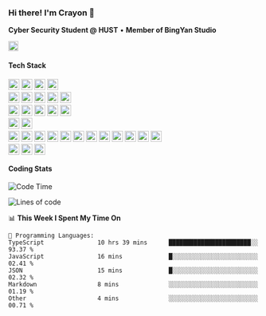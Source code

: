 <div align="left">

### Hi there! I'm Crayon 👋

**Cyber Security Student @ HUST** • **Member of BingYan Studio**

</div>

<div style=" text-align: left;">
<div style="display:flex;align-items:center;">
<img style="width:20%;" src="https://count.getloli.com/@Crayon?name=Crayon&theme=capoo-2&padding=7&offset=0&align=center&scale=1&pixelated=1&darkmode=auto" style="margin-top: 8px;">
<!-- <img src="https://wakatime.com/badge/user/493754fa-a87a-40a4-afc6-62a4b8f68adf.svg" height="18"><br> -->
</div>

#### Tech Stack

<div style="display: flex; flex-direction: column; gap: 4px;">

<div style="display: flex; flex-wrap: wrap; gap: 4px;">
<img src="https://img.shields.io/badge/JavaScript-F7DF1E?style=for-the-badge&logo=javascript&logoColor=black" height="22">
<img src="https://img.shields.io/badge/TypeScript-3178C6?style=for-the-badge&logo=typescript&logoColor=white" height="22">
<img src="https://img.shields.io/badge/Python-3776AB?style=for-the-badge&logo=python&logoColor=white" height="22">
<img src="https://img.shields.io/badge/C-A8B9CC?style=for-the-badge&logo=c&logoColor=white" height="22">
</div>

<div style="display: flex; flex-wrap: wrap; gap: 4px;">
<img src="https://img.shields.io/badge/Vue.js-4FC08D?style=for-the-badge&logo=vue.js&logoColor=white" height="22">
<img src="https://img.shields.io/badge/React-61DAFB?style=for-the-badge&logo=react&logoColor=black" height="22">
<img src="https://img.shields.io/badge/Next.js-000000?style=for-the-badge&logo=next.js&logoColor=white" height="22">
<img src="https://img.shields.io/badge/Nuxt.js-00C58E?style=for-the-badge&logo=nuxt.js&logoColor=white" height="22">
<img src="https://img.shields.io/badge/Tailwind_CSS-06B6D4?style=for-the-badge&logo=tailwindcss&logoColor=white" height="22">
</div>

<div style="display: flex; flex-wrap: wrap; gap: 4px;">
<img src="https://img.shields.io/badge/Node.js-339933?style=for-the-badge&logo=node.js&logoColor=white" height="22">
<img src="https://img.shields.io/badge/Bun-000000?style=for-the-badge&logo=bun&logoColor=white" height="22">
<img src="https://img.shields.io/badge/Express.js-000000?style=for-the-badge&logo=express&logoColor=white" height="22">
<img src="https://img.shields.io/badge/Elysia.js-22272E?style=for-the-badge&logo=elysia&logoColor=white" height="22">
<img src="https://img.shields.io/badge/Deno-000000?style=for-the-badge&logo=deno&logoColor=white" height="22">
</div>

<div style="display: flex; flex-wrap: wrap; gap: 4px;">
<img src="https://img.shields.io/badge/MongoDB-47A248?style=for-the-badge&logo=mongodb&logoColor=white" height="22">
<img src="https://img.shields.io/badge/MySQL-4479A1?style=for-the-badge&logo=mysql&logoColor=white" height="22">
</div>

<div style="display: flex; flex-wrap: wrap; gap: 4px;">
<img src="https://img.shields.io/badge/Docker-2496ED?style=for-the-badge&logo=docker&logoColor=white" height="22">
<img src="https://img.shields.io/badge/Docker_Compose-2496ED?style=for-the-badge&logo=docker&logoColor=white" height="22">
<img src="https://img.shields.io/badge/Kubernetes-326CE5?style=for-the-badge&logo=kubernetes&logoColor=white" height="22">
<img src="https://img.shields.io/badge/Vercel-000000?style=for-the-badge&logo=vercel&logoColor=white" height="22">
<img src="https://img.shields.io/badge/Nginx-009639?style=for-the-badge&logo=nginx&logoColor=white" height="22">
<img src="https://img.shields.io/badge/Linux-FCC624?style=for-the-badge&logo=linux&logoColor=black" height="22">
<img src="https://img.shields.io/badge/Git-F05032?style=for-the-badge&logo=git&logoColor=white" height="22">
<img src="https://img.shields.io/badge/GitHub-181717?style=for-the-badge&logo=github&logoColor=white" height="22">
<img src="https://img.shields.io/badge/VS_Code-007ACC?style=for-the-badge&logo=visual-studio-code&logoColor=white" height="22">
<img src="https://img.shields.io/badge/Cursor-3A3A3A?style=for-the-badge&logo=cursor&logoColor=white" height="22">
<img src="https://img.shields.io/badge/Postman-FF6C37?style=for-the-badge&logo=postman&logoColor=white" height="22">
<img src="https://img.shields.io/badge/Apifox-FF4D4F?style=for-the-badge&logo=apifox&logoColor=white" height="22">
</div>

<div style="display: flex; flex-wrap: wrap; gap: 4px;">
	<img src="https://img.shields.io/badge/npm-CB3837?style=for-the-badge&logo=npm&logoColor=white" height="22">
	<img src="https://img.shields.io/badge/pnpm-F69220?style=for-the-badge&logo=pnpm&logoColor=white" height="22">
	<img src="https://img.shields.io/badge/yarn-2C8EBB?style=for-the-badge&logo=yarn&logoColor=white" height="22">
</div>

</div>

</div>

<div align="left" >

#### Coding Stats

<!--START_SECTION:waka-->
![Code Time](http://img.shields.io/badge/Code%20Time-414%20hrs%2010%20mins-blue)

![Lines of code](https://img.shields.io/badge/From%20Hello%20World%20I%27ve%20Written-4.9%20million%20lines%20of%20code-blue)

📊 **This Week I Spent My Time On** 

```text
💬 Programming Languages: 
TypeScript               10 hrs 39 mins      ███████████████████████░░   93.37 % 
JavaScript               16 mins             █░░░░░░░░░░░░░░░░░░░░░░░░   02.41 % 
JSON                     15 mins             █░░░░░░░░░░░░░░░░░░░░░░░░   02.32 % 
Markdown                 8 mins              ░░░░░░░░░░░░░░░░░░░░░░░░░   01.19 % 
Other                    4 mins              ░░░░░░░░░░░░░░░░░░░░░░░░░   00.71 % 
```


<!--END_SECTION:waka-->

<!-- <img style="width:30%;" src="https://github-readme-stats.vercel.app/api/wakatime?username=Crayon&theme=prussian&hide_border=true&layout=pie&langs_count=20" width="60%"> -->


</div>

